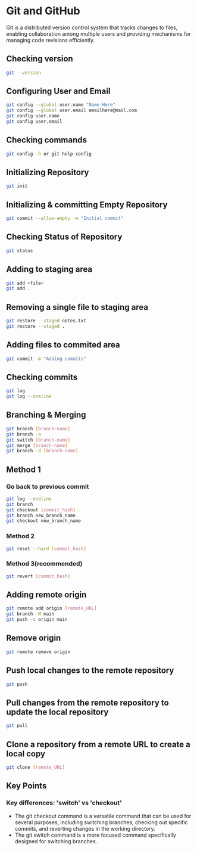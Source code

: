 # Git and GitHub
Git is a distributed version control system that tracks changes to files, enabling collaboration among multiple users and providing mechanisms for managing code revisions efficiently.

## Checking version
```bash
git --version
```

## Configuring User and Email 
```bash
git config --global user.name "Name Here"
git config --global user.email emailhere@mail.com
git config user.name
git config user.email
```

## Checking commands
```bash
git config -h or git help config
````

## Initializing Repository
```bash
git init
```

## Initializing & committing Empty Repository 
```bash
git commit --allow-empty -m "Initial commit"
````

## Checking Status of Repository
```bash
git status
```

## Adding to staging area
```bash
git add <file>
git add .
```

## Removing a single file to staging area
```bash
git restore --staged notes.txt
git restore --staged .
```

## Adding files to commited area
```bash
git commit -m "Adding commits"
```

## Checking commits
```bash
git log
git log --oneline
```

## Branching & Merging
```bash
git branch [branch-name]
git branch -a
git switch [branch-name]
git merge [branch-name]
git branch -d [branch-name]
```

## Method 1
### Go back to previous commit
```bash
git log --oneline
git branch
git checkout [commit_hash] 
git branch new_branch_name
git checkout new_branch_name
```

### Method 2
```bash
git reset --hard [commit_hash]
```

### Method 3(recommended)
```bash
git revert [commit_hash]
```

## Adding remote origin
```bash
git remote add origin [remote_URL]
git branch -M main
git push -u origin main
````

## Remove origin
```bash
git remote remove origin
```

## Push local changes to the remote repository
```bash
git push
```

## Pull changes from the remote repository to update the local repository
```bash
git pull
```

## Clone a repository from a remote URL to create a local copy
```bash
git clone [remote_URL]
```

## Key Points
### Key differences: 'switch' vs 'checkout'
- The git checkout command is a versatile command that can be used for several purposes, including switching branches, checking out specific commits, and reverting changes in the working directory.
- The git switch command is a more focused command specifically designed for switching branches.

